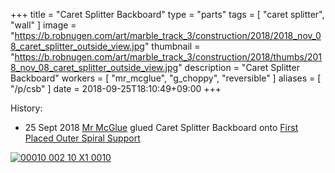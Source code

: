 +++
title = "Caret Splitter Backboard"
type = "parts"
tags = [ "caret splitter", "wall" ]
image = "https://b.robnugen.com/art/marble_track_3/construction/2018/2018_nov_08_caret_splitter_outside_view.jpg"
thumbnail = "https://b.robnugen.com/art/marble_track_3/construction/2018/thumbs/2018_nov_08_caret_splitter_outside_view.jpg"
description = "Caret Splitter Backboard"
workers = [
    "mr_mcglue",
    "g_choppy",
	"reversible"
]
aliases = [
    "/p/csb"
]
date = 2018-09-25T18:10:49+09:00
+++


History:

* 25 Sept 2018 [Mr McGlue](/workers/mr_mcglue/) glued Caret Splitter Backboard onto [First Placed Outer Spiral Support](/parts/001p_first_placed_outer_spiral_support/)

[![00010 002 10 X1 0010](//b.robnugen.com/art/marble_track_3/frames/2018/thumbs/00010_002_10_X1_0010.jpg)](//b.robnugen.com/art/marble_track_3/frames/2018/00010_002_10_X1_0010.jpg)
